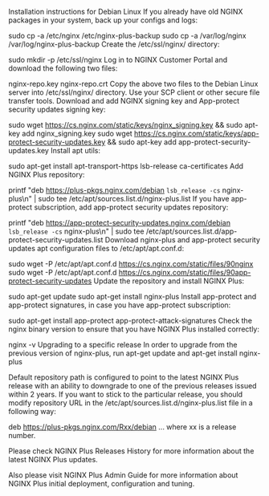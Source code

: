 Installation instructions for Debian Linux
If you already have old NGINX packages in your system, back up your configs and logs:

sudo cp -a /etc/nginx /etc/nginx-plus-backup
sudo cp -a /var/log/nginx /var/log/nginx-plus-backup
Create the /etc/ssl/nginx/ directory:

sudo mkdir -p /etc/ssl/nginx
Log in to NGINX Customer Portal and download the following two files:

nginx-repo.key
nginx-repo.crt
Copy the above two files to the Debian Linux server into /etc/ssl/nginx/ directory. Use your SCP client or other secure file transfer tools.
Download and add NGINX signing key and App-protect security updates signing key:

sudo wget https://cs.nginx.com/static/keys/nginx_signing.key && sudo apt-key add nginx_signing.key
sudo wget https://cs.nginx.com/static/keys/app-protect-security-updates.key && sudo apt-key add app-protect-security-updates.key
Install apt utils:

sudo apt-get install apt-transport-https lsb-release ca-certificates
Add NGINX Plus repository:

printf "deb https://plus-pkgs.nginx.com/debian `lsb_release -cs` nginx-plus\n" | sudo tee /etc/apt/sources.list.d/nginx-plus.list
If you have app-protect subscription, add app-protect security updates repository:

printf "deb https://app-protect-security-updates.nginx.com/debian `lsb_release -cs` nginx-plus\n" | sudo tee /etc/apt/sources.list.d/app-protect-security-updates.list
Download nginx-plus and app-protect security updates apt configuration files to /etc/apt/apt.conf.d:

sudo wget -P /etc/apt/apt.conf.d https://cs.nginx.com/static/files/90nginx
sudo wget -P /etc/apt/apt.conf.d https://cs.nginx.com/static/files/90app-protect-security-updates
Update the repository and install NGINX Plus:

sudo apt-get update
sudo apt-get install nginx-plus
Install app-protect and app-protect signatures, in case you have app-protect subscription:

sudo apt-get install app-protect app-protect-attack-signatures
Check the nginx binary version to ensure that you have NGINX Plus installed correctly:

nginx -v
Upgrading to a specific release
In order to upgrade from the previous version of nginx-plus, run apt-get update and apt-get install nginx-plus

Default repository path is configured to point to the latest NGINX Plus release with an ability to downgrade to one of the previous releases issued within 2 years. If you want to stick to the particular release, you should modify repository URL in the /etc/apt/sources.list.d/nginx-plus.list file in a following way:


deb https://plus-pkgs.nginx.com/Rxx/debian ...
where xx is a release number.


Please check NGINX Plus Releases History for more information about the latest NGINX Plus updates.

Also please visit NGINX Plus Admin Guide for more information about NGINX Plus initial deployment, configuration and tuning.